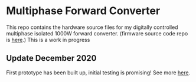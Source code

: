 # Multiphase Forward Converter
This repo contains the hardware source files for my digitally controlled multiphase isolated 1000W forward
converter. (firmware source code repo is
[here](https://github.com/AdamC19/Multiphase-Converter-FW).) This is a work in progress

## Update December 2020
First prototype has been built up, initial testing is promising! See more [here](http://acordingley.us/multiphase-converter/).
